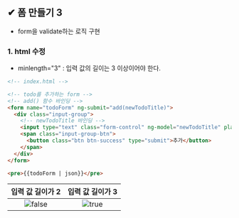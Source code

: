 ## ✔ 폼 만들기 3
- form을 validate하는 로직 구현

### 1. html 수정
- minlength="3" : 입력 값의 길이는 3 이상이어야 한다.

```html
<!-- index.html -->

<!-- todo를 추가하는 form -->
<!-- add() 함수 바인딩 -->
<form name="todoForm" ng-submit="add(newTodoTitle)">
  <div class="input-group">
    <!-- newTodoTitle 바인딩 -->
    <input type="text" class="form-control" ng-model="newTodoTitle" placeholder="새로운 todo를 입력하세요." minlength="3">
    <span class="input-group-btn">
      <button class="btn btn-success" type="submit">추가</button>
    </span>
  </div>
</form>

<pre>{{todoForm | json}}</pre>

```

| 입력 값 길이가 2 | 입력 값 길이가 3 |
|:--------:|:--------:|
| ![false](https://user-images.githubusercontent.com/54324782/200329234-31baa6ed-ee97-401b-a716-a673ccd55bc9.png) | ![true](https://user-images.githubusercontent.com/54324782/200329371-5d0ba90d-1c6d-47b1-8970-ee897d6ce207.png)
